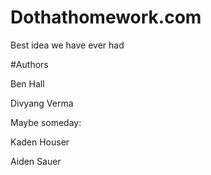 # Dothathomework.com

Best idea we have ever had

#Authors

Ben Hall

Divyang Verma

Maybe someday:

Kaden Houser

Aiden Sauer
